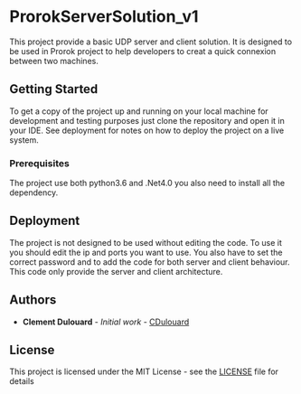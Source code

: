 # ProrokServerSolution_v1

This project provide a basic UDP server and client solution. It is designed to be used in Prorok project to help developers to creat a quick connexion between two machines.

## Getting Started

To get a copy of the project up and running on your local machine for development and testing purposes just clone the repository and open it in your IDE.
See deployment for notes on how to deploy the project on a live system.

### Prerequisites

The project use both python3.6 and .Net4.0 you also need to install all the dependency.


## Deployment

The project is not designed to be used without editing the code. To use it you should edit the ip and ports you want to use. You also have to set the correct password and to add the code for both server and client behaviour. This code only provide the server and client architecture.  

## Authors

* **Clement Dulouard** - *Initial work* - [CDulouard](https://github.com/CDulouard)

## License

This project is licensed under the MIT License - see the [LICENSE](https://github.com/CDulouard/ProrokSim_v2/blob/master/LICENSE) file for details

